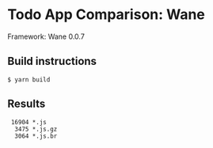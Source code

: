 # Todo App Comparison: Wane

Framework: Wane 0.0.7

## Build instructions

```
$ yarn build
```

## Results

```text
 16904 *.js
  3475 *.js.gz
  3064 *.js.br
```
